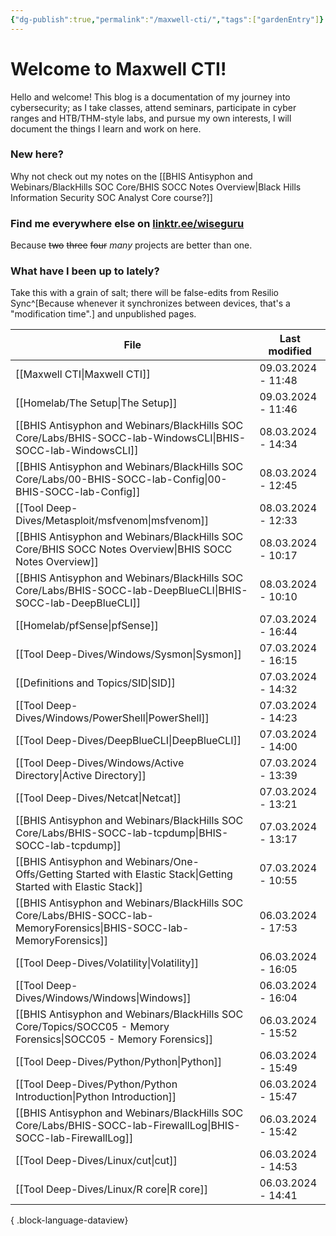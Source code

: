 ```yaml
---
{"dg-publish":true,"permalink":"/maxwell-cti/","tags":["gardenEntry"]}
---
```


# Welcome to Maxwell CTI!

Hello and welcome! This blog is a documentation of my journey into cybersecurity; as I take classes, attend seminars, participate in cyber ranges and HTB/THM-style labs, and pursue my own interests, I will document the things I learn and work on here.

### New here?
Why not check out my notes on the [[BHIS Antisyphon and Webinars/BlackHills SOC Core/BHIS SOCC Notes Overview\|Black Hills Information Security SOC Analyst Core course?]]


### Find me everywhere else on [linktr.ee/wiseguru](https://linktr.ee/wiseguru)
Because ~~two~~ ~~three~~ ~~four~~ *many* projects are better than one.


### What have I been up to lately?
Take this with a grain of salt; there will be false-edits from Resilio Sync^[Because whenever it synchronizes between devices, that's a "modification time".] and unpublished pages.

| File                                                                                                                      | Last modified      |
| ------------------------------------------------------------------------------------------------------------------------- | ------------------ |
| [[Maxwell CTI\|Maxwell CTI]]                                                                                           | 09.03.2024 - 11:48 |
| [[Homelab/The Setup\|The Setup]]                                                                                       | 09.03.2024 - 11:46 |
| [[BHIS Antisyphon and Webinars/BlackHills SOC Core/Labs/BHIS-SOCC-lab-WindowsCLI\|BHIS-SOCC-lab-WindowsCLI]]           | 08.03.2024 - 14:34 |
| [[BHIS Antisyphon and Webinars/BlackHills SOC Core/Labs/00-BHIS-SOCC-lab-Config\|00-BHIS-SOCC-lab-Config]]             | 08.03.2024 - 12:45 |
| [[Tool Deep-Dives/Metasploit/msfvenom\|msfvenom]]                                                                      | 08.03.2024 - 12:33 |
| [[BHIS Antisyphon and Webinars/BlackHills SOC Core/BHIS SOCC Notes Overview\|BHIS SOCC Notes Overview]]                | 08.03.2024 - 10:17 |
| [[BHIS Antisyphon and Webinars/BlackHills SOC Core/Labs/BHIS-SOCC-lab-DeepBlueCLI\|BHIS-SOCC-lab-DeepBlueCLI]]         | 08.03.2024 - 10:10 |
| [[Homelab/pfSense\|pfSense]]                                                                                           | 07.03.2024 - 16:44 |
| [[Tool Deep-Dives/Windows/Sysmon\|Sysmon]]                                                                             | 07.03.2024 - 16:15 |
| [[Definitions and Topics/SID\|SID]]                                                                                    | 07.03.2024 - 14:32 |
| [[Tool Deep-Dives/Windows/PowerShell\|PowerShell]]                                                                     | 07.03.2024 - 14:23 |
| [[Tool Deep-Dives/DeepBlueCLI\|DeepBlueCLI]]                                                                           | 07.03.2024 - 14:00 |
| [[Tool Deep-Dives/Windows/Active Directory\|Active Directory]]                                                         | 07.03.2024 - 13:39 |
| [[Tool Deep-Dives/Netcat\|Netcat]]                                                                                     | 07.03.2024 - 13:21 |
| [[BHIS Antisyphon and Webinars/BlackHills SOC Core/Labs/BHIS-SOCC-lab-tcpdump\|BHIS-SOCC-lab-tcpdump]]                 | 07.03.2024 - 13:17 |
| [[BHIS Antisyphon and Webinars/One-Offs/Getting Started with Elastic Stack\|Getting Started with Elastic Stack]]       | 07.03.2024 - 10:55 |
| [[BHIS Antisyphon and Webinars/BlackHills SOC Core/Labs/BHIS-SOCC-lab-MemoryForensics\|BHIS-SOCC-lab-MemoryForensics]] | 06.03.2024 - 17:53 |
| [[Tool Deep-Dives/Volatility\|Volatility]]                                                                             | 06.03.2024 - 16:05 |
| [[Tool Deep-Dives/Windows/Windows\|Windows]]                                                                           | 06.03.2024 - 16:04 |
| [[BHIS Antisyphon and Webinars/BlackHills SOC Core/Topics/SOCC05 - Memory Forensics\|SOCC05 - Memory Forensics]]       | 06.03.2024 - 15:52 |
| [[Tool Deep-Dives/Python/Python\|Python]]                                                                              | 06.03.2024 - 15:49 |
| [[Tool Deep-Dives/Python/Python Introduction\|Python Introduction]]                                                    | 06.03.2024 - 15:47 |
| [[BHIS Antisyphon and Webinars/BlackHills SOC Core/Labs/BHIS-SOCC-lab-FirewallLog\|BHIS-SOCC-lab-FirewallLog]]         | 06.03.2024 - 15:42 |
| [[Tool Deep-Dives/Linux/cut\|cut]]                                                                                     | 06.03.2024 - 14:53 |
| [[Tool Deep-Dives/Linux/R core\|R core]]                                                                               | 06.03.2024 - 14:41 |

{ .block-language-dataview}